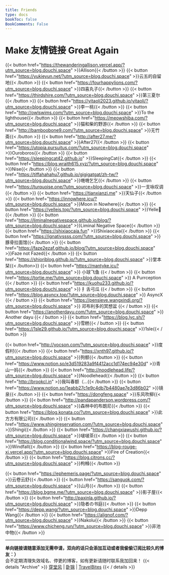 ```yaml
---
title: Friends
type: docs
bookToc: false
BookComments: False
---
```

# Make 友情链接 Great Again

{{< button href="https://thewanderingallison.vercel.app/?utm_source=blog.douchi.space" >}}Allison{{< /button >}} {{< button href="https://yukieyun.net/?utm_source=blog.douchi.space" >}}云五的自留地{{< /button >}}
{{< button href="https://fourhappylions.com/?utm_source=blog.douchi.space" >}}四喜丸子{{< /button >}} {{< button href="https://thirdshire.com/?utm_source=blog.douchi.space" >}}第三夏尔{{< /button >}} {{< button href="https://yitaoli2023.github.io/yitaoli/?utm_source=blog.douchi.space" >}}李一桃{{< /button >}} {{< button href="http://owlswims.com/?utm_source=blog.douchi.space" >}}To the lighthouse{{< /button >}} {{< button href="https://meowshiba.com/?utm_source=blog.douchi.space" >}}猫和柴的野游{{< /button >}} {{< button href="http://bamboobone9.com/?utm_source=blog.douchi.space" >}}无竹斋{{< /button >}} {{< button href="http://after27.me/?utm_source=blog.douchi.space" >}}After27{{< /button >}} {{< button href="https://utopia.pursuitus.com/?utm_source=blog.douchi.space" >}}Ouroboros{{< /button >}} {{< button href="https://sleepingcat42.github.io" >}}SleepingCat{{< /button >}} {{< button href="https://blog.wraith615.xyz/?utm_source=blog.douchi.space" >}}Nise{{< /button >}} {{< button href="https://tiffahahahu7.github.io/gigigatgat/zh-tw/?utm_source=blog.douchi.space" >}}嘰嘰乞乞{{< /button >}} {{< button href="https://turquoise.one/?utm_source=blog.douchi.space" >}}一支咏叹调{{< /button >}} {{< button href="https://tianxianzi.me" >}}天仙子{{< /button >}} {{< button href="https://innowhere.icu/?utm_source=blog.douchi.space" >}}Moon in Nowhere{{< /button >}} {{< button href="https://yelleis.top/?utm_source=blog.douchi.space" >}}Yelle🦋{{< /button >}} {{< button href="https://liminalnegativespace.github.io/blog/?utm_source=blog.douchi.space" >}}Liminal Negative Space{{< /button >}} {{< button href="https://shixiaocaia.fun" >}}Shixiaocaia{{< /button >}} {{< button href="https://ignativssss.com/?utm_source=blog.douchi.space" >}}豚骨拉面馆{{< /button >}} {{< button href="https://faze2ezaf.github.io/blog/?utm_source=blog.douchi.space" >}}Faze not Fazed{{< /button >}} {{< button href="https://shioriblog.github.io/?utm_source=blog.douchi.space" >}}堂本栞{{< /button>}} {{< button href="https://mantyke.icu?utm_source=blog.douchi.space" >}} 小球飞鱼 {{< / button >}} {{< button href="https://tortie.me/?utm_source=blog.douchi.space" >}} A Purrception {{< / button >}} {{< button href="https://kuohu233.github.io/?utm_source=blog.douchi.space" >}} 扌舌弓瓜 {{< / button >}}  {{< button href="https://blog.asyncx.top/?utm_source=blog.douchi.space" >}} AsyncX {{< / button >}}  {{< button href="https://pensieve.wangxindi.org/?utm_source=blog.douchi.space" >}} 邓布利多的冥想盆 {{< / button >}} {{< button href="https://anotherdayu.com/?utm_source=blog.douchi.space" >}} Another dayu {{< / button >}} {{< button href="https://blog.lyc.sh/?utm_source=blog.douchi.space" >}}雪糕{{< / button >}} {{< button href="https://1sle29.github.io/?utm_source=blog.douchi.space" >}}1sle{{< / button >}}


{{< button href="http://yocson.com/?utm_source=blog.douchi.space" >}}度假村{{< /button >}} {{< button href="https://xnth97.github.io/?utm_source=blog.douchi.space" >}}狗额{{< /button >}} {{< button href="https://www.notion.so/e3d519283a9f4412acc1d174ec94e30d" >}}青山一妈{{< /button >}}  {{< button href="http://noodlehead.life/?utm_source=blog.douchi.space" >}}Noodlehead{{< /button >}} {{< button href="http://brookcl.in" >}}我叫春额（…{{< /button >}}  {{< button href="https://www.notion.so/1eabb27c1e9c4db7b4480ae7e3d86b02" >}}镜泉{{< /button >}}  {{< button href="https://dongfeng.space" >}}东风吹柳{{< /button >}}  {{< button href="http://pandapanderson.wordpress.com/?utm_source=blog.douchi.space" >}}森林中的布朗尼{{< /button >}} {{< button href="https://blog.konata.co/?utm_source=blog.douchi.space" >}}此方方有限公司{{< /button >}}  {{< button href="https://www.shingireservation.com/?utm_source=blog.douchi.space" >}}Shingi{{< /button >}} {{< button href="https://changxiawushi.github.io/?utm_source=blog.douchi.space" >}}啵啵茶{{< /button >}} {{< button href="https://blog.conditionalwind.space/?utm_source=blog.douchi.space" >}}Windfall{{< /button >}} {{< button href="https://blog-rouge-xi.vercel.app/?utm_source=blog.douchi.space" >}}Fire of Creation{{< /button >}} {{< button href="https://blog.citrons.cc/?utm_source=blog.douchi.space" >}}枸橼{{< /button >}} 


{{< button href="https://ephemeris.page/?utm_source=blog.douchi.space" >}}云卷云舒{{< /button >}}  {{< button href="https://sanguok.com/?utm_source=blog.douchi.space" >}}山月{{< /button >}} {{< button href="https://blog.bgme.me/?utm_source=blog.douchi.space" >}}影子屋{{< /button >}} {{< button href="http://paxinla.github.io/?utm_source=blog.douchi.space" >}}隐者の书庭{{< /button >}} {{< button href="https://depp.wang/?utm_source=blog.douchi.space" >}}Depp Wang{{< /button >}} {{< button href="https://alignof.com/?utm_source=blog.douchi.space" >}}Nakolu{{< /button >}} {{< button href="https://www.chicheng.run/?utm_source=blog.douchi.space" >}}非池中物{{< /button >}} 

---
**单向链接请随意添加无需申请，双向的话只会添加互动或者我偷偷订阅比较久的博友：）** \
会不定期清理失效域名、停更的博客，如有更新请随时联系我加回来！
{{< details "Archive" >}}
[穿堂风](https://machasoul.com/) | [卧锦](https://crescendomeow.wordpress.com/) | 
[TravelBites](http://travelbites.life/)
{{< / details >}}
